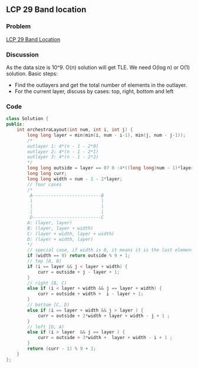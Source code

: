 ## LCP 29 Band location
### Problem  
[LCP 29 Band Location](https://leetcode-cn.com/problems/SNJvJP/)
### Discussion  
As the data size is 10^9. O(n) solution will get TLE. We need O(log n) or O(1) solution.
Basic steps:  
- Find the outlayers and get the total number of elements in the outlayer.
- For the current layer, discuss by cases: top, right, bottom and left
### Code
```cpp
class Solution {
public:
    int orchestraLayout(int num, int i, int j) {
        long long layer = min(min(i, num - i-1), min(j, num - j-1));
        /*
        outlayer 1: 4*(n - 1 - 2*0)
        outlayer 2: 4*(n - 1 - 2*1)
        outlayer 3: 4*(n - 1 - 2*2)
        */
        long long outside = layer == 0? 0 :4*((long long)num - 1)*layer - 2*(2+2*(layer-1))*(layer - 1);
        long long curr;
        long long width = num - 1 - 2*layer;
        // four cases
        /*
         A--------------------------B
         |                          |
         |                          |
         |                          |
         D--------------------------C
        A: (layer, layer)
        B: (layer, layer + width)
        C: (layer + width, layer + width)
        D: (layer + width, layer)
        */
        // special case, if width is 0, it means it is the last element.
        if (width == 0) return outside % 9 + 1;
        // top [A, B)
        if (i == layer && j < layer + width) {
            curr = outside + j - layer + 1;
        }
        // right [B, C)
        else if (i < layer + width && j == layer + width) {
            curr = outside + width +  i - layer + 1;
        }
        // bottom [C, D)
        else if (i == layer + width && j > layer ) {
            curr = outside + 2*width + layer + width - j + 1 ;
        }
        // left [D, A)
        else if (i > layer  && j == layer ) {
            curr = outside + 3*width +  layer + width - i + 1 ;
        }
        return (curr - 1) % 9 + 1;
    }
};
```

